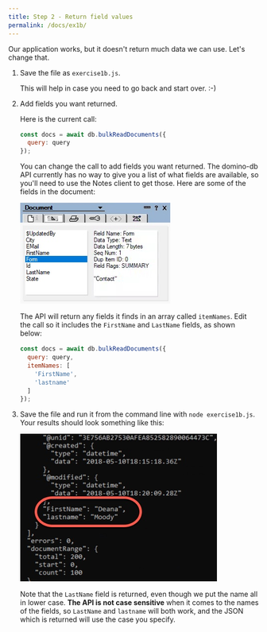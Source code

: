 ```yaml
---
title: Step 2 - Return field values
permalink: /docs/ex1b/
---
```


Our application works, but it doesn't return much data we can use. Let's change that.

1. Save the file as `exercise1b.js`.

    This will help in case you need to go back and start over. :-)


1. Add fields you want returned.

    Here is the current call:

    ```JavaScript
    const docs = await db.bulkReadDocuments({
      query: query
    });
    ```

    You can change the call to add fields you want returned. The domino-db API currently has no way to give you a list of what fields are available, so you'll need to use the Notes client to get those. Here are some of the fields in the document:

    ![](../images/ex1b/doc-fields.jpg)

    The API will return any fields it finds in an array called `itemNames`. Edit the call so it includes the `FirstName` and `LastName` fields, as shown below:

    ```JavaScript
    const docs = await db.bulkReadDocuments({
      query: query,
      itemNames: [
        'FirstName',
        'lastname'
      ]
    });
    ```

1. Save the file and run it from the command line with `node exercise1b.js`.  Your results should look something like this:

    ![](../images/ex1b/results-with-fields.jpg)

    Note that the `LastName` field is returned, even though we put the name all in lower case. **The API is not case sensitive** when it comes to the names of the fields, so `LastName` and `lastname` will both work, and the JSON which is returned will use the case you specify.
